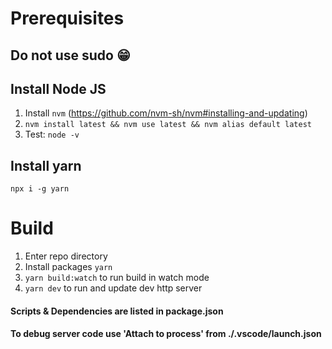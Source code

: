 # Prerequisites
## Do not use sudo 😁

## Install Node JS
 1. Install `nvm` (https://github.com/nvm-sh/nvm#installing-and-updating)
 2. `nvm install latest && nvm use latest && nvm alias default latest`
 3. Test: `node -v`

## Install yarn
 `npx i -g yarn`

# Build
1. Enter repo directory
2. Install packages `yarn`
3. `yarn build:watch` to run build in watch mode
4. `yarn dev` to run and update dev http server

#### Scripts & Dependencies are listed in package.json
#### To debug server code use 'Attach to process' from ./.vscode/launch.json
